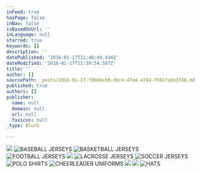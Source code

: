 ```yaml
---
inFeed: true
hasPage: false
inNav: false
isBasedOnUrl: ''
inLanguage: null
starred: true
keywords: []
description: ''
datePublished: '2016-01-17T11:40:44.434Z'
dateModified: '2016-01-17T11:39:54.507Z'
title: ''
author: []
sourcePath: _posts/2016-01-17-f066bcb0-dbc4-47a4-a704-7981fe2e3766.md
published: true
authors: []
publisher:
  name: null
  domain: null
  url: null
  favicon: null
_type: Blurb

---
```

![](https://s3-us-west-2.amazonaws.com/the-grid-img/p/20643248c8334818cb0d41606150ddeba984dcf1.jpg)
![BASEBALL JERSEYS](https://s3-us-west-2.amazonaws.com/the-grid-img/p/45251d991105c9b6d97b00e08d344a75eb9d2a37.jpg)
![BASKETBALL JERSEYS](https://s3-us-west-2.amazonaws.com/the-grid-img/p/63fd62e4489fb9f3e538ba65959314bbfb7703fa.jpg)
![FOOTBALL JERSEYS](https://s3-us-west-2.amazonaws.com/the-grid-img/p/d2d34251cdb81cb9d23b950809e8c7864b121947.jpg)
![](https://s3-us-west-2.amazonaws.com/the-grid-img/p/bdf8ee8984096ab2fcd16b04c92698fc61f71f78.jpg)
![LACROSSE JERSEYS](https://s3-us-west-2.amazonaws.com/the-grid-img/p/95bb9c2127200d41fa3949635d23986692ce76bd.jpg)
![SOCCER JERSEYS](https://s3-us-west-2.amazonaws.com/the-grid-img/p/caa91cc704e99cab500ad59357fd80522ca58d49.jpg)
![POLO SHIRTS](https://s3-us-west-2.amazonaws.com/the-grid-img/p/f45b8d39b6c7930e50b38ff21c88688f229460a3.jpg)
![CHEERLEADER UNIFORMS](https://s3-us-west-2.amazonaws.com/the-grid-img/p/2a4aec479d7c4ab431fdd380fe9455d92c53eb22.jpg)
![](https://s3-us-west-2.amazonaws.com/the-grid-img/p/8fdb2869fa51cf6b1a2fbcc70d664f6085b29bde.jpg)
![](https://s3-us-west-2.amazonaws.com/the-grid-img/p/b57da1ac2e2644f9565ced28215c3709bac39e5b.jpg)
![HATS](https://s3-us-west-2.amazonaws.com/the-grid-img/p/62d93982a45da680a249dc795d3046069d693d30.jpg)